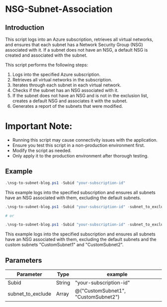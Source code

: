 # NSG-Subnet-Association  

## Introduction  
This script logs into an Azure subscription, retrieves all virtual networks, and ensures that each subnet has a Network Security Group (NSG) associated with it. If a subnet does not have an NSG, a default NSG is created and associated with the subnet.  

This script performs the following steps:  
1. Logs into the specified Azure subscription.
2. Retrieves all virtual networks in the subscription.
3. Iterates through each subnet in each virtual network.
4. Checks if the subnet has an NSG associated with it.
5. If the subnet does not have an NSG and is not in the exclusion list, creates a default NSG and associates it with the subnet.
6. Generates a report of the subnets that were modified.

# Important Note:  
- Running this script may cause connectivity issues with the application.
- Ensure you test this script in a non-production environment first.
- Modify the script as needed.
- Only apply it to the production environment after thorough testing.

## Example

```powershell
.\nsg-to-subnet-blog.ps1 -Subid "your-subscription-id"
```

This example logs into the specified subscription and ensures all subnets have an NSG associated with them, excluding the default subnets.

```powershell
.\nsg-to-subnet-blog.ps1 -Subid "your-subscription-id" -subnet_to_exclude @("CustomSubnet1", "CustomSubnet2")

# or

.\nsg-to-subnet-blog.ps1 -Subid "your-subscription-id" -subnet_to_exclude "CustomSubnet1", "CustomSubnet2"
```  

This example logs into the specified subscription and ensures all subnets have an NSG associated with them, excluding the default subnets and the custom subnets "CustomSubnet1" and "CustomSubnet2".  

## Parameters  

Parameter | Type | example 
--- | --- | ---
Subid | String | "your-subscription-id"
subnet_to_exclude | Array | @("CustomSubnet1", "CustomSubnet2")






